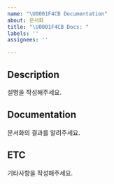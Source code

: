 ```yaml
---
name: "\U0001F4CB Documentation"
about: 문서화
title: "\U0001F4CB Docs: "
labels: ''
assignees: ''

---
```


## Description
설명을 작성해주세요.

## Documentation
문서화의 결과를 알려주세요.

## ETC
기타사항을 작성해주세요.

